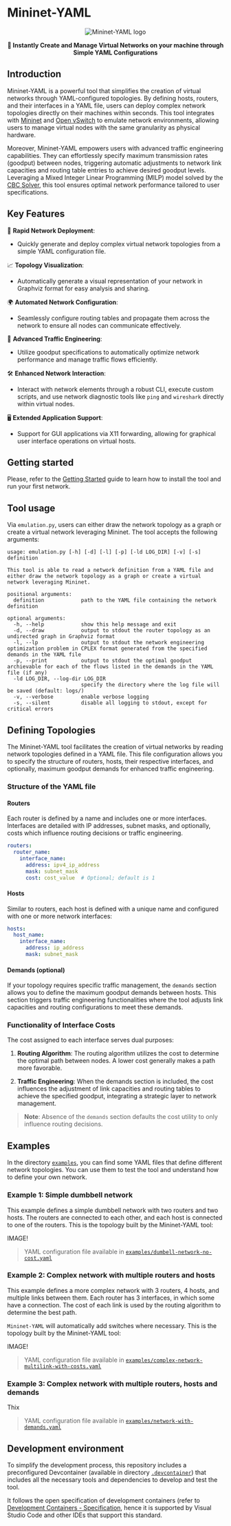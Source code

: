 # Mininet-YAML <!-- omit in toc -->

<div style="width: 100%; display: block;">
    <p align="center">
        <picture>
            <source media="(prefers-color-scheme: dark)" srcset="./docs/assets/logo/logo-dark.svg">
            <source media="(prefers-color-scheme: light)" srcset="./docs/assets/logo/logo-light.svg">
            <img alt="Mininet-YAML logo" src="./doc/logo/logo-light.svg" />
        </picture>
    </p>
</div>

<p align="center"><strong>🛜 Instantly Create and Manage Virtual Networks on your machine through Simple YAML Configurations</strong></p>


## Introduction

Mininet-YAML is a powerful tool that simplifies the creation of virtual networks through YAML-configured topologies. By defining hosts, routers, and their interfaces in a YAML file, users can deploy complex network topologies directly on their machines within seconds. This tool integrates with [Mininet](https://mininet.org/) and [Open vSwitch](https://www.openvswitch.org/) to emulate network environments, allowing users to manage virtual nodes with the same granularity as physical hardware.

Moreover, Mininet-YAML empowers users with advanced traffic engineering capabilities. They can effortlessly specify maximum transmission rates (goodput) between nodes, triggering automatic adjustments to network link capacities and routing table entries to achieve desired goodput levels. Leveraging a Mixed Integer Linear Programming (MILP) model solved by the [CBC Solver](http://www.coin-or.org/Cbc/), this tool ensures optimal network performance tailored to user specifications.

## Key Features

🚀 **Rapid Network Deployment**: 
- Quickly generate and deploy complex virtual network topologies from a simple YAML configuration file.

📈 **Topology Visualization**: 
- Automatically generate a visual representation of your network in Graphviz format for easy analysis and sharing.

🌍 **Automated Network Configuration**: 
- Seamlessly configure routing tables and propagate them across the network to ensure all nodes can communicate effectively.

🚸 **Advanced Traffic Engineering**: 
- Utilize goodput specifications to automatically optimize network performance and manage traffic flows efficiently.

🛠️ **Enhanced Network Interaction**: 
- Interact with network elements through a robust CLI, execute custom scripts, and use network diagnostic tools like `ping` and `wireshark` directly within virtual nodes.

🖥️ **Extended Application Support**: 
- Support for GUI applications via X11 forwarding, allowing for graphical user interface operations on virtual hosts.



## Getting started

Please, refer to the [Getting Started](./docs/getting-started.md) guide to learn how to install the tool and run your first network.

## Tool usage

Via `emulation.py`, users can either draw the network topology as a graph or create a virtual network leveraging Mininet. The tool accepts the following arguments:

```text
usage: emulation.py [-h] [-d] [-l] [-p] [-ld LOG_DIR] [-v] [-s] definition

This tool is able to read a network definition from a YAML file and either draw the network topology as a graph or create a virtual network leveraging Mininet.

positional arguments:
  definition            path to the YAML file containing the network definition

optional arguments:
  -h, --help            show this help message and exit
  -d, --draw            output to stdout the router topology as an undirected graph in Graphviz format
  -l, --lp              output to stdout the network engineering optimization problem in CPLEX format generated from the specified demands in the YAML file
  -p, --print           output to stdout the optimal goodput archievable for each of the flows listed in the demands in the YAML file (if any)
  -ld LOG_DIR, --log-dir LOG_DIR
                        specify the directory where the log file will be saved (default: logs/)
  -v, --verbose         enable verbose logging
  -s, --silent          disable all logging to stdout, except for critical errors
```

## Defining Topologies

The Mininet-YAML tool facilitates the creation of virtual networks by reading network topologies defined in a YAML file. This file configuration allows you to specify the structure of routers, hosts, their respective interfaces, and optionally, maximum goodput demands for enhanced traffic engineering.

### Structure of the YAML file

#### Routers

Each router is defined by a name and includes one or more interfaces. Interfaces are detailed with IP addresses, subnet masks, and optionally, costs which influence routing decisions or traffic engineering.

```yaml
routers:
  router_name:
    interface_name:
      address: ipv4_ip_address
      mask: subnet_mask
      cost: cost_value  # Optional; default is 1
```

#### Hosts

Similar to routers, each host is defined with a unique name and configured with one or more network interfaces:

```yaml
hosts:
  host_name:
    interface_name:
      address: ip_address
      mask: subnet_mask
```

#### Demands (optional)

If your topology requires specific traffic management, the `demands` section allows you to define the maximum goodput demands between hosts. This section triggers traffic engineering functionalities where the tool adjusts link capacities and routing configurations to meet these demands.

### Functionality of Interface Costs

The cost assigned to each interface serves dual purposes:

1. **Routing Algorithm**: The routing algorithm utilizes the cost to determine the optimal path between nodes. A lower cost generally makes a path more favorable.

2. **Traffic Engineering**: When the demands section is included, the cost influences the adjustment of link capacities and routing tables to achieve the specified goodput, integrating a strategic layer to network management.

> **Note**: Absence of the `demands` section defaults the cost utility to only influence routing decisions.

## Examples

In the directory [`examples`](./examples), you can find some YAML files that define different network topologies. You can use them to test the tool and understand how to define your own network.

### Example 1: Simple dumbbell network

This example defines a simple dumbbell network with two routers and two hosts. The routers are connected to each other, and each host is connected to one of the routers. This is the topology built by the Mininet-YAML tool:

IMAGE!

> YAML configuration file available in [`examples/dumbell-network-no-cost.yaml`](./examples/dumbell-network-no-cost.yaml)

### Example 2: Complex network with multiple routers and hosts

This example defines a more complex network with 3 routers, 4 hosts, and multiple links between them. Each router has 3 interfaces, in which some have a connection. The cost of each link is used by the routing algorithm to determine the best path.

`Mininet-YAML` will automatically add switches where necessary. This is the topology built by the Mininet-YAML tool:

IMAGE!

> YAML configuration file available in [`examples/complex-network-multilink-with-costs.yaml`](./examples/complex-network-multilink-with-costs.yaml)


### Example 3: Complex network with multiple routers, hosts and demands

Thix 

> YAML configuration file available in [`examples/network-with-demands.yaml`](./examples/network-with-demands.yaml)

## Development environment

To simplify the development process, this repository includes a preconfigured Devcontainer (available in directory [`.devcontainer`](./.devcontainer)) that includes all the necessary tools and dependencies to develop and test the tool.

It follows the open specification of development containers (refer to [Development Containers - Specification](https://containers.dev/implementors/spec/), hence it is supported by Visual Studio Code and other IDEs that support this standard.
